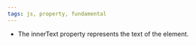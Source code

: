 ```yaml
---
tags: js, property, fundamental
---
```


- The innerText property represents the text of the element.
